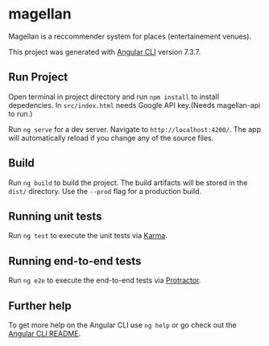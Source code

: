 # magellan
Magellan is a reccommender system for places (entertainement venues).

This project was generated with [Angular CLI](https://github.com/angular/angular-cli) version 7.3.7.

## Run Project

Open terminal in project directory and run `npm install` to install depedencies.
In `src/index.html` needs Google API key.(Needs magellan-api to run.)

Run `ng serve` for a dev server. Navigate to `http://localhost:4200/`. The app will automatically reload if you change any of the source files.

## Build
Run `ng build` to build the project. The build artifacts will be stored in the `dist/` directory. Use the `--prod` flag for a production build.

## Running unit tests

Run `ng test` to execute the unit tests via [Karma](https://karma-runner.github.io).

## Running end-to-end tests

Run `ng e2e` to execute the end-to-end tests via [Protractor](http://www.protractortest.org/).

## Further help

To get more help on the Angular CLI use `ng help` or go check out the [Angular CLI README](https://github.com/angular/angular-cli/blob/master/README.md).
